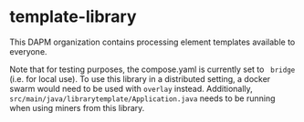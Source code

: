 # template-library
This DAPM organization contains processing element templates available to everyone.

Note that for testing purposes, the compose.yaml is currently set to `` bridge`` (i.e. for local use). To use this library in a distributed setting, a docker swarm would need to be used with ``overlay`` instead. Additionally, ``src/main/java/librarytemplate/Application.java`` needs to be running when using miners from this library.
